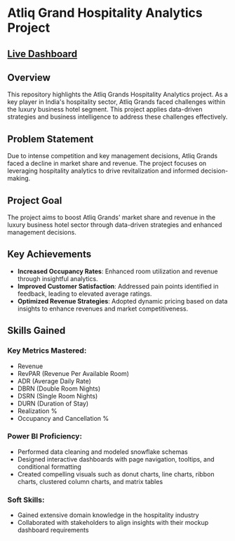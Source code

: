 # Atliq Grand Hospitality Analytics Project

## [Live Dashboard]([https://app.powerbi.com/groups/me/reports/a48ed8c8-c22b-42a0-a987-a29768dd12f9/8ccfbbf20adb8e8ddd13?experience=power-bi](https://app.powerbi.com/view?r=eyJrIjoiODBmYTUzMGMtNDNiMC00ZmU5LTg1MDktN2QwZGE2ZGUwMzJjIiwidCI6ImM2ZTU0OWIzLTVmNDUtNDAzMi1hYWU5LWQ0MjQ0ZGM1YjJjNCJ9))

## Overview
This repository highlights the Atliq Grands Hospitality Analytics project. As a key player in India's hospitality sector, Atliq Grands faced challenges within the luxury business hotel segment. This project applies data-driven strategies and business intelligence to address these challenges effectively.

## Problem Statement
Due to intense competition and key management decisions, Atliq Grands faced a decline in market share and revenue. The project focuses on leveraging hospitality analytics to drive revitalization and informed decision-making.

## Project Goal
The project aims to boost Atliq Grands' market share and revenue in the luxury business hotel sector through data-driven strategies and enhanced management decisions.

## Key Achievements
- **Increased Occupancy Rates**: Enhanced room utilization and revenue through insightful analytics.  
- **Improved Customer Satisfaction**: Addressed pain points identified in feedback, leading to elevated average ratings.  
- **Optimized Revenue Strategies**: Adopted dynamic pricing based on data insights to enhance revenues and market competitiveness.  

## Skills Gained
### Key Metrics Mastered:
- Revenue  
- RevPAR (Revenue Per Available Room)  
- ADR (Average Daily Rate)  
- DBRN (Double Room Nights)  
- DSRN (Single Room Nights)  
- DURN (Duration of Stay)  
- Realization %  
- Occupancy and Cancellation %  

### Power BI Proficiency:
- Performed data cleaning and modeled snowflake schemas  
- Designed interactive dashboards with page navigation, tooltips, and conditional formatting  
- Created compelling visuals such as donut charts, line charts, ribbon charts, clustered column charts, and matrix tables  

### Soft Skills:
- Gained extensive domain knowledge in the hospitality industry  
- Collaborated with stakeholders to align insights with their mockup dashboard requirements  
